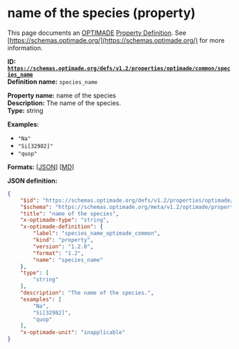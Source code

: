 # name of the species (property)

This page documents an [OPTIMADE](https://www.optimade.org/) [Property Definition](https://schemas.optimade.org/#definitions). See [https://schemas.optimade.org/](https://schemas.optimade.org/) for more information.

**ID: [`https://schemas.optimade.org/defs/v1.2/properties/optimade/common/species_name`](https://schemas.optimade.org/defs/v1.2/properties/optimade/common/species_name.md)**  
**Definition name:** `species_name`

**Property name:** name of the species  
**Description:** The name of the species.  
**Type:** string  



**Examples:**

- `"Na"`
- `"Si[32982]"`
- `"quop"`

**Formats:** [[JSON](species_name.json)] [[MD](species_name.md)]

**JSON definition:**

``` json
{
    "$id": "https://schemas.optimade.org/defs/v1.2/properties/optimade/common/species_name",
    "$schema": "https://schemas.optimade.org/meta/v1.2/optimade/property_definition.json",
    "title": "name of the species",
    "x-optimade-type": "string",
    "x-optimade-definition": {
        "label": "species_name_optimade_common",
        "kind": "property",
        "version": "1.2.0",
        "format": "1.2",
        "name": "species_name"
    },
    "type": [
        "string"
    ],
    "description": "The name of the species.",
    "examples": [
        "Na",
        "Si[32982]",
        "quop"
    ],
    "x-optimade-unit": "inapplicable"
}
```